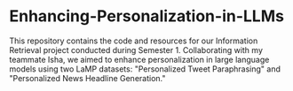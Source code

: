 # Enhancing-Personalization-in-LLMs
This repository contains the code and resources for our Information Retrieval project conducted during Semester 1. Collaborating with my teammate Isha, we aimed to enhance personalization in large language models using two LaMP datasets: "Personalized Tweet Paraphrasing" and "Personalized News Headline Generation." 
